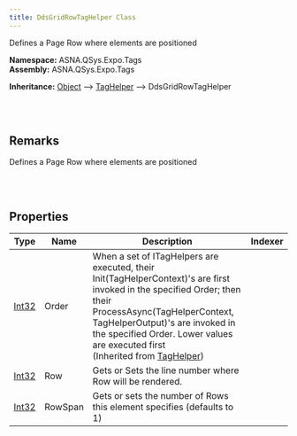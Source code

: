 ```yaml
---
title: DdsGridRowTagHelper Class
---
```


Defines a Page Row where elements are positioned

**Namespace:** ASNA.QSys.Expo.Tags <br/>
**Assembly:** ASNA.QSys.Expo.Tags

**Inheritance:** [Object](https://docs.microsoft.com/en-us/dotnet/api/system.object) --> [TagHelper](https://docs.microsoft.com/en-us/dotnet/api/microsoft.aspnetcore.razor.taghelpers.taghelper) --> DdsGridRowTagHelper

<br>
<br>

## Remarks

Defines a Page Row where elements are positioned

[//]: # ($$TODO: Complete the Remarks section.)

<br>
<br>

## Properties

| Type | Name | Description | Indexer
| --- | --- | --- | --- 
| [Int32](https://docs.microsoft.com/en-us/dotnet/api/system.int32) | Order | When a set of ITagHelpers are executed, their Init(TagHelperContext)'s are first invoked in the specified Order; then their ProcessAsync(TagHelperContext, TagHelperOutput)'s are invoked in the specified Order. Lower values are executed first<br>(Inherited from [TagHelper](https://docs.microsoft.com/en-us/dotnet/api/microsoft.aspnetcore.razor.taghelpers.taghelper)) | 
| [Int32](https://docs.microsoft.com/en-us/dotnet/api/system.int32) | Row | Gets or Sets the line number where Row will be rendered. | 
| [Int32](https://docs.microsoft.com/en-us/dotnet/api/system.int32) | RowSpan | Gets or sets the number of Rows this element specifies (defaults to 1) | 

<br>
<br>

